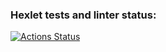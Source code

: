 ### Hexlet tests and linter status:
[![Actions Status](https://github.com/vladdevjs/frontend-project-44/workflows/hexlet-check/badge.svg)](https://github.com/vladdevjs/frontend-project-44/actions)